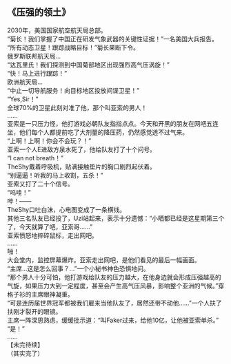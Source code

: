 ##  《压强的领土》  
2030年，美国国家航空航天局总部。  
“菊长！我们掌握了中国正在研发气象武器的关键性证据！”一名美国大兵报告。  
“所有动态卫星！跟踪战略目标！”菊长果断下令。  
俄罗斯联邦航天局...  
“达瓦里氏！我们探测到中国菊部地区出现强烈高气压涡旋！”  
“快！马上进行跟踪！”  
欧洲航天局...  
“中止一切导航服务！向目标地区投放间谍卫星！”  
“Yes,Sir！”  
全球70%的卫星此刻对准了他，那个叫亚索的男人！  
……  
亚索是一只压力怪，他打游戏必朝队友指指点点。今天和开黑的朋友在网吧五连坐，他们每个人都提前吃了大剂量的降压药，仍然感觉透不过气来。  
“上啊！上啊！你会不会玩？！”  
亚索一个人E进敌方泉水死了，他给队友打了十个问号。  
“I can not breath！”  
TheShy戴着呼吸机，贴满接触垫片的胸口剧烈起伏着。  
“别逼逼！听我的马上收割，五杀！”  
亚索又打了二十个信号。  
“呜哇！”  
哔！——  
TheShy口吐白沫，心电图变成了一条横线。  
其他三名队友已经投了，Uzi站起来，表示十分遗憾：“小晒都已经是这星期第三个了，今天就算了吧，亚索哥……”  
亚索愤怒地摔碎鼠标，走出网吧。  
……  
啪！  
大会堂内，监控屏幕爆炸。亚索走出网吧，是他们看见的最后一幅画面。  
“主席…这是怎么回事？…”一个小秘书神色恐惧地问。  
“那个男人十分可怕，他打游戏给队友的压力越大，在他身边就会形成压强越高的气旋，如果压力大到一定程度，甚至会产生高气压风暴，影响整个亚洲的气候。”穿格子衫的主席眼神凝重。  
“可是连历届世界冠军都被我们雇来当他队友了，居然还带不动他……”一个人扶了扶刚才裂开的眼镜。  
主席一阵深思熟虑，缓缓批示道：“叫Faker过来，给他10亿，让他被亚索单杀。”  
“是！”  
……  
【未完待续】  
（其实完了）
